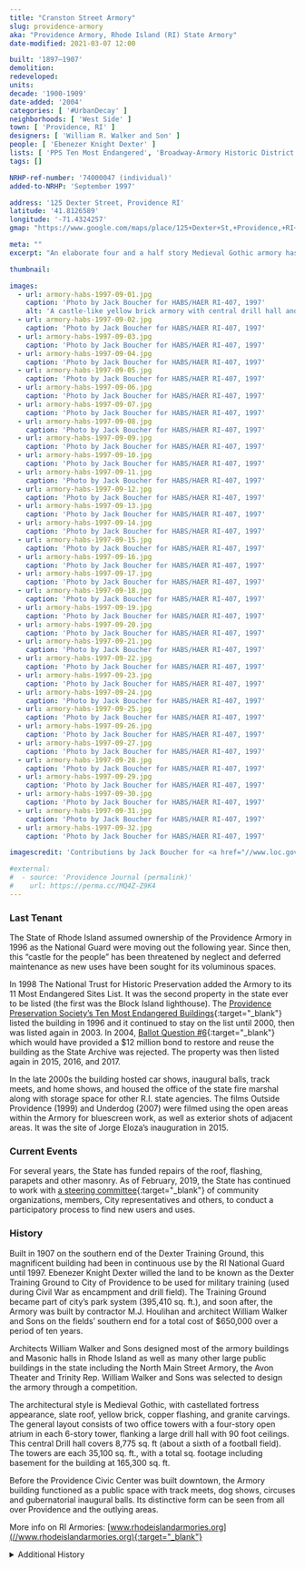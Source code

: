 ```yaml
---
title: "Cranston Street Armory"
slug: providence-armory
aka: "Providence Armory, Rhode Island (RI) State Armory"
date-modified: 2021-03-07 12:00

built: '1897–1907'
demolition: 
redeveloped: 
units:
decade: '1900-1909'
date-added: '2004'
categories: [ '#UrbanDecay' ]
neighborhoods: [ 'West Side' ]
town: [ 'Providence, RI' ]
designers: [ 'William R. Walker and Son' ]
people: [ 'Ebenezer Knight Dexter' ]
lists: [ 'PPS Ten Most Endangered', 'Broadway-Armory Historic District', 'National Register of Historic Places' ]
tags: []

NRHP-ref-number: '74000047 (individual)'
added-to-NRHP: 'September 1997'

address: '125 Dexter Street, Providence RI'
latitude: '41.8126589'
longitude: '-71.4324257'
gmap: "https://www.google.com/maps/place/125+Dexter+St,+Providence,+RI+02909/@41.8126589,-71.4324257,17z/data=!3m1!4b1!4m5!3m4!1s0x89e44582a93eb45b:0xedf1ec5e05237ede!8m2!3d41.8126589!4d-71.430237"

meta: ""
excerpt: "An elaborate four and a half story Medieval Gothic armory has been plagued by underutilization for the past 20 years"

thumbnail: 

images:
  - url: armory-habs-1997-09-01.jpg
    caption: 'Photo by Jack Boucher for HABS/HAER RI-407, 1997'
    alt: 'A castle-like yellow brick armory with central drill hall and two flanking four and a half story head houses featuring central six-story towers. Embellishments include granite, carved sandstone, rounded parapets with fortress-like copper clad crenellations along its rooflines.'
  - url: armory-habs-1997-09-02.jpg
    caption: 'Photo by Jack Boucher for HABS/HAER RI-407, 1997'
  - url: armory-habs-1997-09-03.jpg
    caption: 'Photo by Jack Boucher for HABS/HAER RI-407, 1997'
  - url: armory-habs-1997-09-04.jpg
    caption: 'Photo by Jack Boucher for HABS/HAER RI-407, 1997'
  - url: armory-habs-1997-09-05.jpg
    caption: 'Photo by Jack Boucher for HABS/HAER RI-407, 1997'
  - url: armory-habs-1997-09-06.jpg
    caption: 'Photo by Jack Boucher for HABS/HAER RI-407, 1997'
  - url: armory-habs-1997-09-07.jpg
    caption: 'Photo by Jack Boucher for HABS/HAER RI-407, 1997'
  - url: armory-habs-1997-09-08.jpg
    caption: 'Photo by Jack Boucher for HABS/HAER RI-407, 1997'
  - url: armory-habs-1997-09-09.jpg
    caption: 'Photo by Jack Boucher for HABS/HAER RI-407, 1997'
  - url: armory-habs-1997-09-10.jpg
    caption: 'Photo by Jack Boucher for HABS/HAER RI-407, 1997'
  - url: armory-habs-1997-09-11.jpg
    caption: 'Photo by Jack Boucher for HABS/HAER RI-407, 1997'
  - url: armory-habs-1997-09-12.jpg
    caption: 'Photo by Jack Boucher for HABS/HAER RI-407, 1997'
  - url: armory-habs-1997-09-13.jpg
    caption: 'Photo by Jack Boucher for HABS/HAER RI-407, 1997'
  - url: armory-habs-1997-09-14.jpg
    caption: 'Photo by Jack Boucher for HABS/HAER RI-407, 1997'
  - url: armory-habs-1997-09-15.jpg
    caption: 'Photo by Jack Boucher for HABS/HAER RI-407, 1997'
  - url: armory-habs-1997-09-16.jpg
    caption: 'Photo by Jack Boucher for HABS/HAER RI-407, 1997'
  - url: armory-habs-1997-09-17.jpg
    caption: 'Photo by Jack Boucher for HABS/HAER RI-407, 1997'
  - url: armory-habs-1997-09-18.jpg
    caption: 'Photo by Jack Boucher for HABS/HAER RI-407, 1997'
  - url: armory-habs-1997-09-19.jpg
    caption: 'Photo by Jack Boucher for HABS/HAER RI-407, 1997'
  - url: armory-habs-1997-09-20.jpg
    caption: 'Photo by Jack Boucher for HABS/HAER RI-407, 1997'
  - url: armory-habs-1997-09-21.jpg
    caption: 'Photo by Jack Boucher for HABS/HAER RI-407, 1997'
  - url: armory-habs-1997-09-22.jpg
    caption: 'Photo by Jack Boucher for HABS/HAER RI-407, 1997'
  - url: armory-habs-1997-09-23.jpg
    caption: 'Photo by Jack Boucher for HABS/HAER RI-407, 1997'
  - url: armory-habs-1997-09-24.jpg
    caption: 'Photo by Jack Boucher for HABS/HAER RI-407, 1997'
  - url: armory-habs-1997-09-25.jpg
    caption: 'Photo by Jack Boucher for HABS/HAER RI-407, 1997'
  - url: armory-habs-1997-09-26.jpg
    caption: 'Photo by Jack Boucher for HABS/HAER RI-407, 1997'
  - url: armory-habs-1997-09-27.jpg
    caption: 'Photo by Jack Boucher for HABS/HAER RI-407, 1997'
  - url: armory-habs-1997-09-28.jpg
    caption: 'Photo by Jack Boucher for HABS/HAER RI-407, 1997'
  - url: armory-habs-1997-09-29.jpg
    caption: 'Photo by Jack Boucher for HABS/HAER RI-407, 1997'
  - url: armory-habs-1997-09-30.jpg
    caption: 'Photo by Jack Boucher for HABS/HAER RI-407, 1997'
  - url: armory-habs-1997-09-31.jpg
    caption: 'Photo by Jack Boucher for HABS/HAER RI-407, 1997'
  - url: armory-habs-1997-09-32.jpg
    caption: 'Photo by Jack Boucher for HABS/HAER RI-407, 1997'

imagescredit: 'Contributions by Jack Boucher for <a href="//www.loc.gov/pictures/collection/hh/item/ri0452/" target="_blank">HABS/HAER RI-407</a>'

#external:
#  - source: 'Providence Journal (permalink)'
#    url: https://perma.cc/MQ4Z-Z9K4
---
```


### Last Tenant

The State of Rhode Island assumed ownership of the Providence Armory in 1996 as the National Guard were moving out the following year. Since then, this “castle for the people” has been threatened by neglect and deferred maintenance as new uses have been sought for its voluminous spaces. 

In 1998 The National Trust for Historic Preservation added the Armory to its 11 Most Endangered Sites List. It was the second property in the state ever to be listed (the first was the Block Island lighthouse). The [Providence Preservation Society’s Ten Most Endangered Buildings](//guide.ppsri.org/property/dexter-training-ground-cranston-street-armory){:target="_blank"}
listed the building in 1996 and it continued to stay on the list until 2000, then was listed again in 2003. In 2004, [Ballot Question #6](//ballotpedia.org/Rhode_Island_Question_6,_Cranston_Street_Armory_Bonds_(2004)){:target="_blank"} which would have provided a $12 million bond to restore and reuse the building as the State Archive was rejected. The property was then listed again in 2015, 2016, and 2017. 

In the late 2000s the building hosted car shows, inaugural balls, track meets, and home shows, and housed the office of the state fire marshal along with storage space for other R.I. state agencies. The films Outside Providence (1999) and Underdog (2007) were filmed using the open areas within the Armory for bluescreen work, as well as exterior shots of adjacent areas. It was the site of Jorge Eloza’s inauguration in 2015. 


### Current Events

For several years, the State has funded repairs of the roof, flashing, parapets and other masonry. As of February, 2019, the State has continued to work with [a steering committee](//dcamm.ri.gov/initiatives/cranston-street-armory.php){:target="_blank"} of community organizations, members, City representatives and others, to conduct a participatory process to find new users and uses. 


### History

Built in 1907 on the southern end of the Dexter Training Ground, this magnificent building had been in continuous use by the RI National Guard until 1997. Ebenezer Knight Dexter willed the land to be known as the Dexter Training Ground to City of Providence to be used for military training (used during Civil War as encampment and drill field). The Training Ground became part of city’s park system (395,410 sq. ft.), and soon after, the Armory was built by contractor M.J. Houlihan and architect William Walker and Sons on the fields’ southern end for a total cost of $650,000 over a period of ten years.

Architects William Walker and Sons designed most of the armory buildings and Masonic halls in Rhode Island as well as many other large public buildings in the state including the North Main Street Armory, the Avon Theater and Trinity Rep. William Walker and Sons was selected to design the armory through a competition. 

The architectural style is Medieval Gothic, with castellated fortress appearance, slate roof, yellow brick, copper flashing, and granite carvings. The general layout consists of two office towers with a four-story open atrium in each 6-story tower, flanking a large drill hall with 90 foot ceilings. This central Drill hall covers 8,775 sq. ft (about a sixth of a football field). The towers are each 35,100 sq. ft., with a total sq. footage including basement for the building at 165,300 sq. ft.

Before the Providence Civic Center was built downtown, the Armory building functioned as a public space with track meets, dog shows, circuses and gubernatorial inaugural balls. Its distinctive form can be seen from all over Providence and the outlying areas.

More info on RI Armories: [www.rhodeislandarmories.org](//www.rhodeislandarmories.org){:target="_blank"}

<details markdown="1" class="rhythm">
  <summary>Additional History</summary>

_From the nomination form for the Broadway-Armory Historic District, 1976_

375 Cranston Street, **Cranston Street Armory** (1907): William R. Walker, architect. 4 to 6-story; granite and yellow brick; monumental, fortress-like typical armory; incorporating a central drill hall with hip and monitor roof, flanked by 4 1/2-story end blocks, each with a 6-story tower above the twin deeply recessed and arched Dexter and Parade Street entrances. Fine detail includes: elaborate corbeled, machicolated cornices, bartizans, grouped windows, battered walls, copper trim on balconies, parapet, and battlements, and rusticated 1st stories on the end blocks. (C) An earlier armory on Parade Street since the first half of the 19th C. (gone) played a part in the Dorr Rebellion of 1842.

</details>
